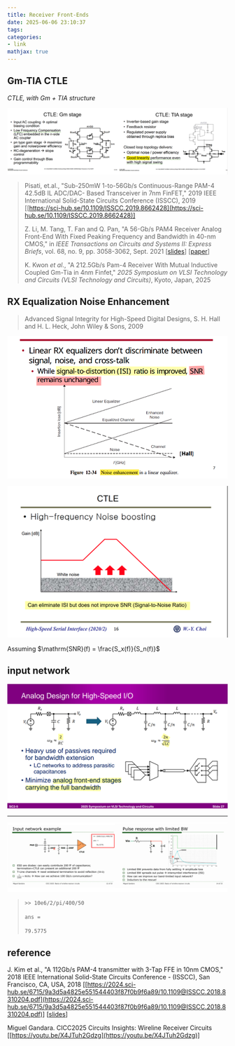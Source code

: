 ```yaml
---
title: Receiver Front-Ends
date: 2025-06-06 23:10:37
tags:
categories:
- link
mathjax: true
---
```


## Gm-TIA CTLE

*CTLE, with Gm + TIA structure*

![image-20250904202636824](rx-fe/image-20250904202636824.png)



> Pisati, et.al., "Sub-250mW 1-to-56Gb/s Continuous-Range PAM-4 42.5dB IL ADC/DAC- Based Transceiver in 7nm FinFET," 2019 IEEE International Solid-State Circuits Conference (ISSCC), 2019 [[https://sci-hub.se/10.1109/ISSCC.2019.8662428](https://sci-hub.se/10.1109/ISSCC.2019.8662428)]
>
> Z. Li, M. Tang, T. Fan and Q. Pan, "A 56-Gb/s PAM4 Receiver Analog Front-End With Fixed Peaking Frequency and Bandwidth in 40-nm CMOS," in *IEEE Transactions on Circuits and Systems II: Express Briefs*, vol. 68, no. 9, pp. 3058-3062, Sept. 2021 [[slides](https://confcats-event-sessions.s3.amazonaws.com/isicas21/slides/9402.pdf)] [[paper](https://sci-hub.se/10.1109/TCSII.2021.3074384)]
>
> K. Kwon *et al*., "A 212.5Gb/s Pam-4 Receiver With Mutual Inductive Coupled Gm-Tia in 4nm Finfet," *2025 Symposium on VLSI Technology and Circuits (VLSI Technology and Circuits)*, Kyoto, Japan, 2025



## RX Equalization Noise Enhancement

> Advanced Signal Integrity for High-Speed Digital Designs, S. H. Hall and H. L. Heck, John Wiley & Sons, 2009

![image-20251021211402274](rx-fe/image-20251021211402274.png)

![image-20250904235434247](rx-fe/image-20250904235434247.png)

Assuming $\mathrm{SNR}(f) = \frac{S_x(f)}{S_n(f)}$



## input network

![image-20250706110415914](rx-fe/image-20250706110415914.png)

---

![image-20250611075951974](rx-fe/image-20250611075951974.png)

> ```
> >> 10e6/2/pi/400/50
> 
> ans =
> 
> 79.5775
> ```







## reference

J. Kim et al., "A 112Gb/s PAM-4 transmitter with 3-Tap FFE in 10nm CMOS," 2018 IEEE International Solid-State Circuits Conference - (ISSCC), San Francisco, CA, USA, 2018 [[https://2024.sci-hub.se/6715/9a3d5a4825e551544403f87f0b9f6a89/10.1109@ISSCC.2018.8310204.pdf](https://2024.sci-hub.se/6715/9a3d5a4825e551544403f87f0b9f6a89/10.1109@ISSCC.2018.8310204.pdf)] [[slides](https://picture.iczhiku.com/resource/eetop/shiGDYTDYikLlnXv.pdf)]

Miguel Gandara. CICC2025 Circuits Insights: Wireline Receiver Circuits [[https://youtu.be/X4JTuh2Gdzg](https://youtu.be/X4JTuh2Gdzg)]

